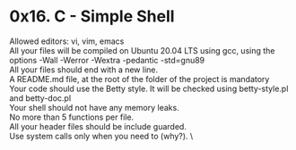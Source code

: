 # 0x16. C - Simple Shell
Allowed editors: vi, vim, emacs \
All your files will be compiled on Ubuntu 20.04 LTS using gcc, using the options -Wall -Werror -Wextra -pedantic -std=gnu89 \
All your files should end with a new line. \
A README.md file, at the root of the folder of the project is mandatory \
Your code should use the Betty style. It will be checked using betty-style.pl and betty-doc.pl \
Your shell should not have any memory leaks. \
No more than 5 functions per file. \
All your header files should be include guarded. \
Use system calls only when you need to (why?). \
